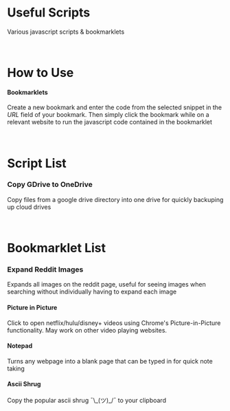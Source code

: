 # Useful Scripts 
Various javascript scripts & bookmarklets


&nbsp;&nbsp;&nbsp;&nbsp;&nbsp;
# How to Use

#### Bookmarklets
Create a new bookmark and enter the code from the selected snippet in the *URL* field of your bookmark.  Then simply click the bookmark while on a relevant website to run the javascript code contained in the bookmarklet


&nbsp;&nbsp;&nbsp;&nbsp;&nbsp;
# Script List

### Copy GDrive to OneDrive
Copy files from a google drive directory into one drive for quickly backuping up cloud drives

&nbsp;&nbsp;
# Bookmarklet List

### Expand Reddit Images
Expands all images on the reddit page, useful for seeing images when searching without individually having to expand each image

#### Picture in Picture
Click to open netflix/hulu/disney+ videos using Chrome's Picture-in-Picture functionality.  May work on other video playing websites. 

#### Notepad
Turns any webpage into a blank page that can be typed in for quick note taking

#### Ascii Shrug
Copy the popular ascii shrug ¯\\\_(ツ)_/¯ to your clipboard
